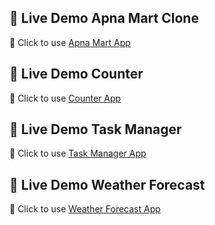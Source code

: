 ## 🚀 Live Demo Apna Mart Clone
🔗 Click to use [Apna Mart App](apna-mart-clone-by-sonu.vercel.app)

## 🚀 Live Demo Counter
🔗 Click to use [Counter App](https://react-assignment-beige.vercel.app/)

## 🚀 Live Demo Task Manager
🔗 Click to use [Task Manager App](https://task-manager-app-by-sonu.vercel.app/)

## 🚀 Live Demo Weather Forecast
🔗 Click to use [Weather Forecast App](https://weather-forecast-by-sonu.vercel.app/)
